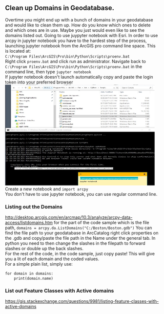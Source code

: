 ## Clean up Domains in Geodatabase.
Overtime you might end up with a bunch of domains in your geodatabase and would like to clean them up. How do you know which ones to delete and which ones are in use. Maybe you just would even like to see the domains listed out.
Going to use juypyter notebook with Esri. In order to use arcpy in jupyter notebook you have to the hardest step of the process, launching jupyter notebook from the ArcGIS pro command line space. This is located at: <br>
`C:\Program Files\ArcGIS\Pro\bin\Python\Scripts\proenv.bat` <br>
Right click `proenv.bat` and click run as administrator.
Navigate back to `C:\Program Files\ArcGIS\Pro\bin\Python\Scripts\proenv.bat` in the command line, then type `jupyter notebook` <br>
If jupyter notebook doesn't launch automatically copy and paste the login token into your preferred browser <br>
<img src="https://github.com/akell47/GIS/blob/master/GISImages/launchjupyterarcgis.JPG"
        width="490" height="330"/> <br>
Create a new notebook and `import arcpy` <br>
You don't have to use jupyter notebook, you can use regular command line. <br>
### Listing out the Domains
http://desktop.arcgis.com/en/arcmap/10.3/analyze/arcpy-data-access/listdomains.htm
for the part of the code sample which is the file path, `domains = arcpy.da.ListDomains("C:/Boston/Boston.gdb")` You can find the file path to your geodatabase in ArcCatalog right click properties on the .gdb and copy/paste the file path in the Name under the general tab. In python you need to then change the slashes in the filepath to forward slashes or double up the back slashes. <br>
For the rest of the code, in the code sample, just copy paste! This will give you a lit of each domain and the coded values. <br>
For a simple plain list, simply use:
```
for domain in domains:
    print(domain.name)
```

### List out Feature Classes with Active domains
https://gis.stackexchange.com/questions/9981/listing-feature-classes-with-active-domains
